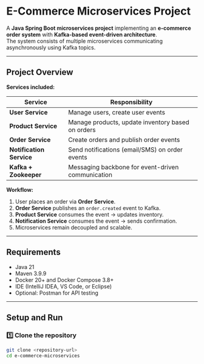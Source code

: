 # E-Commerce Microservices Project

A **Java Spring Boot microservices project** implementing an **e-commerce order system** with **Kafka-based event-driven architecture**.  
The system consists of multiple microservices communicating asynchronously using Kafka topics.

---

## **Project Overview**

**Services included:**

| Service | Responsibility |
|---------|----------------|
| **User Service** | Manage users, create user events |
| **Product Service** | Manage products, update inventory based on orders |
| **Order Service** | Create orders and publish order events |
| **Notification Service** | Send notifications (email/SMS) on order events |
| **Kafka + Zookeeper** | Messaging backbone for event-driven communication |

**Workflow:**
1. User places an order via **Order Service**.
2. **Order Service** publishes an `order.created` event to Kafka.
3. **Product Service** consumes the event → updates inventory.
4. **Notification Service** consumes the event → sends confirmation.
5. Microservices remain decoupled and scalable.

---

## **Requirements**

- Java 21  
- Maven 3.9.9   
- Docker 20+ and Docker Compose 3.8+  
- IDE (IntelliJ IDEA, VS Code, or Eclipse)  
- Optional: Postman for API testing  

---

## **Setup and Run**

### **1️⃣ Clone the repository**
```bash
git clone <repository-url>
cd e-commerce-microservices
